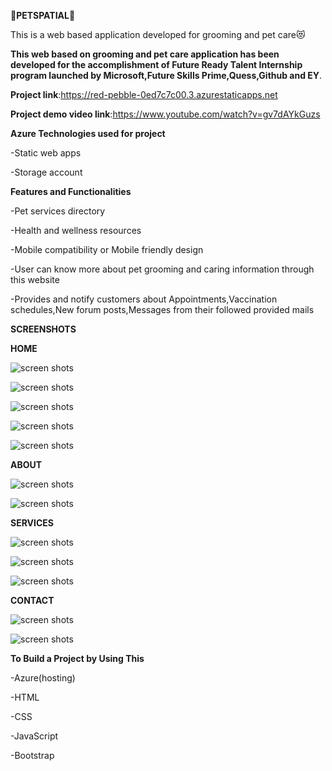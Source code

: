 **🐶PETSPATIAL🐶**


This is a web based application developed for grooming and pet care😻

**This web based on grooming and pet care application has been developed for the accomplishment of Future Ready Talent Internship program launched by Microsoft,Future Skills Prime,Quess,Github and EY**.

**Project link**:https://red-pebble-0ed7c7c00.3.azurestaticapps.net

**Project demo video link**:https://www.youtube.com/watch?v=gv7dAYkGuzs

**Azure Technologies used for project**

-Static web apps

-Storage account

**Features and Functionalities**

-Pet services directory

-Health and wellness resources

-Mobile compatibility or Mobile friendly design

-User can know more about pet grooming and caring information through this website 

-Provides and notify customers about Appointments,Vaccination schedules,New forum posts,Messages from their followed provided mails

**SCREENSHOTS**

**HOME**

![screen shots](https://github.com/20a31a0579/project21/assets/110026595/67dc9c6f-0b30-4179-af6c-69e5c5ced9db)

![screen shots](https://github.com/20a31a0579/project21/assets/110026595/31d89159-2978-4f1b-8078-7f143f13bd57)

![screen shots](https://github.com/20a31a0579/project21/assets/110026595/48c6268a-6d7e-4f9b-bf9a-9ae2019d0a25)

![screen shots](https://github.com/20a31a0579/project21/assets/110026595/a13f85a1-dbb5-4f73-8bf9-ae4140ee3130)

![screen shots](https://github.com/20a31a0579/project21/assets/110026595/21917810-cb0f-4a9b-b842-bb8f2171a794)

**ABOUT**

![screen shots](https://github.com/20a31a0579/project21/assets/110026595/7b62642e-db8c-429d-acdc-2af3d0abf2be)

![screen shots](https://github.com/20a31a0579/project21/assets/110026595/210decdb-51f5-4d1f-ad4c-003d4193bc6b)

**SERVICES**

![screen shots](https://github.com/20a31a0579/project21/assets/110026595/4fca96c8-63d8-4828-9d92-6718dec39e48)

![screen shots](https://github.com/20a31a0579/project21/assets/110026595/791ba8f0-3f25-451f-aaeb-94c90d345699)

![screen shots](https://github.com/20a31a0579/project21/assets/110026595/e0748f54-7c8d-4ab3-8410-2b59f9d44b40)

**CONTACT**

![screen shots](https://github.com/20a31a0579/project21/assets/110026595/e3702893-48c4-45f1-b960-a018fb202c84)

![screen shots](https://github.com/20a31a0579/project21/assets/110026595/fa704597-0029-42f5-b175-ed8efb9e40c8)

**To Build a Project by Using This**

-Azure(hosting)

-HTML

-CSS

-JavaScript

-Bootstrap
